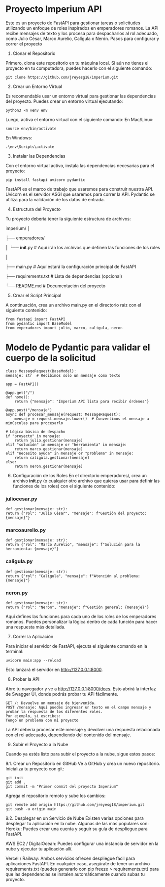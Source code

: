 # Proyecto Imperium API

Este es un proyecto de FastAPI para gestionar tareas o solicitudes utilizando un enfoque de roles inspirados en emperadores romanos. La API recibe mensajes de texto y los procesa para despacharlos al rol adecuado, como Julio César, Marco Aurelio, Calígula o Nerón.
Pasos para configurar y correr el proyecto
1. Clonar el Repositorio

Primero, clona este repositorio en tu máquina local. Si aún no tienes el proyecto en tu computadora, puedes hacerlo con el siguiente comando:

    git clone https://github.com/jreyesg18/imperium.git
2. Crear un Entorno Virtual

Es recomendable usar un entorno virtual para gestionar las dependencias del proyecto. Puedes crear un entorno virtual ejecutando:
    
    python3 -m venv env
Luego, activa el entorno virtual con el siguiente comando:
En Mac/Linux:

    source env/bin/activate
En Windows:

    .\env\Scripts\activate

3. Instalar las Dependencias

Con el entorno virtual activo, instala las dependencias necesarias para el proyecto:

    pip install fastapi uvicorn pydantic
FastAPI es el marco de trabajo que usaremos para construir nuestra API.
Uvicorn es el servidor ASGI que usaremos para correr la API.
Pydantic se utiliza para la validación de los datos de entrada.

4. Estructura del Proyecto

Tu proyecto debería tener la siguiente estructura de archivos:

imperium/
│

├── emperadores/

│   └── __init__.py   # Aquí irán los archivos que definen las funciones de los roles

│

├── main.py           # Aquí estará la configuración principal de FastAPI

├── requirements.txt  # Lista de dependencias (opcional)

└── README.md         # Documentación del proyecto

5. Crear el Script Principal

A continuación, crea un archivo main.py en el directorio raíz con el siguiente contenido:
    
    from fastapi import FastAPI
    from pydantic import BaseModel
    from emperadores import julio, marco, caligula, neron

# Modelo de Pydantic para validar el cuerpo de la solicitud

    class MessageRequest(BaseModel):
    mensaje: str  # Recibimos solo un mensaje como texto

    app = FastAPI()

    @app.get("/")
    def home():
        return {"mensaje": "Imperium API lista para recibir órdenes"}

    @app.post("/mensaje")
    async def procesar_mensaje(request: MessageRequest):
        mensaje = request.mensaje.lower()  # Convertimos el mensaje a minúsculas para procesarlo

    # Lógica básica de despacho
    if "proyecto" in mensaje:
        return julio.gestionar(mensaje)
    elif "solución" in mensaje or "herramienta" in mensaje:
        return marco.gestionar(mensaje)
    elif "necesito ayuda" in mensaje or "problema" in mensaje:
        return caligula.gestionar(mensaje)
    else:
        return neron.gestionar(mensaje)

6. Configuración de los Roles
En el directorio emperadores/, crea un archivo __init__.py (o cualquier otro archivo que quieras usar para definir las funciones de los roles) con el siguiente contenido:
### juliocesar.py

    def gestionar(mensaje: str):
    return {"rol": "Julio César", "mensaje": f"Gestión del proyecto: {mensaje}"}

### marcoaurelio.py
    def gestionar(mensaje: str):
    return {"rol": "Marco Aurelio", "mensaje": f"Solución para la herramienta: {mensaje}"}

### caligula.py
    def gestionar(mensaje: str):
    return {"rol": "Calígula", "mensaje": f"Atención al problema: {mensaje}"}

### neron.py
    def gestionar(mensaje: str):
    return {"rol": "Nerón", "mensaje": f"Gestión general: {mensaje}"}
Aquí defines las funciones para cada uno de los roles de los emperadores romanos. Puedes personalizar la lógica dentro de cada función para hacer una respuesta más detallada.

7. Correr la Aplicación

Para iniciar el servidor de FastAPI, ejecuta el siguiente comando en la terminal:
    
    uvicorn main:app --reload
Esto lanzará el servidor en http://127.0.0.1:8000.

8. Probar la API

Abre tu navegador y ve a http://127.0.0.1:8000/docs. Esto abrirá la interfaz de Swagger UI, donde podrás probar tu API fácilmente.
    
    GET /: Devuelve un mensaje de bienvenida.
    POST /mensaje: Aquí puedes ingresar un texto en el campo mensaje y probar la respuesta de los diferentes roles.
    Por ejemplo, si escribes:
    Tengo un problema con mi proyecto
La API debería procesar este mensaje y devolver una respuesta relacionada con el rol adecuado, dependiendo del contenido del mensaje.

9. Subir el Proyecto a la Nube

Cuando ya estés listo para subir el proyecto a la nube, sigue estos pasos:

9.1. Crear un Repositorio en GitHub
Ve a GitHub y crea un nuevo repositorio.
Inicializa tu proyecto con git:

    git init
    git add .
    git commit -m "Primer commit del proyecto Imperium"
Agrega el repositorio remoto y sube los cambios: 

    git remote add origin https://github.com/jreyesg18/imperium.git
    git push -u origin main
9.2. Desplegar en un Servicio de Nube
Existen varias opciones para desplegar tu aplicación en la nube. Algunas de las más populares son:
Heroku: Puedes crear una cuenta y seguir su guía de despliegue para FastAPI.

AWS EC2 / DigitalOcean: Puedes configurar una instancia de servidor en la nube y ejecutar tu aplicación allí.

Vercel / Railway: Ambos servicios ofrecen despliegue fácil para aplicaciones FastAPI.
En cualquier caso, asegúrate de tener un archivo requirements.txt (puedes generarlo con pip freeze > requirements.txt) para que las dependencias se instalen automáticamente cuando subas tu proyecto.
